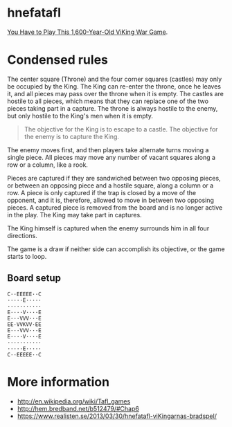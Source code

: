 
hnefatafl
=========

[You Have to Play This 1,600-Year-Old ViKing War Game](https://medium.com/war-is-boring/cef088ae4e2d).



Condensed rules
===============

The center square (Throne) and the four corner squares (castles) may only be occupied by the King. 
The King can re-enter the throne, once he leaves it, and all pieces may pass over the throne when it is empty. 
The castles are hostile to all pieces, which means that they can replace one of the two pieces taking part in a capture. 
The throne is always hostile to the enemy, but only hostile to the King's men when it is empty. 

> The objective for the King is to escape to a castle. 
> The objective for the enemy is to capture the King. 

The enemy moves first, and then players take alternate turns moving a single piece. 
All pieces may move any number of vacant squares along a row or a column, like a rook. 

Pieces are captured if they are sandwiched between two opposing pieces, or between an opposing piece and a hostile square, along a column or a row. 
A piece is only captured if the trap is closed by a move of the opponent, and it is, therefore, allowed to move in between two opposing pieces. 
A captured piece is removed from the board and is no longer active in the play. 
The King may take part in captures.

The King himself is captured when the enemy surrounds him in all four directions. 

The game is a draw if neither side can accomplish its objective, or the game starts to loop.


Board setup
-----------------

    C··EEEEE··C
    ·····E·····
    ···········
    E····V····E
    E···VVV···E
    EE·VVKVV·EE
    E···VVV···E
    E····V····E
    ···········
    ·····E·····
    C··EEEEE··C



More information
=================

+ <http://en.wikipedia.org/wiki/Tafl_games>
+ <http://hem.bredband.net/b512479/#Chap6>
+ <https://www.realisten.se/2013/03/30/hnefatafl-viKingarnas-bradspel/>


